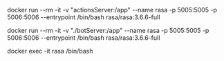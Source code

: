 docker run --rm -it -v "actionsServer:/app" --name rasa -p 5005:5005 -p 5006:5006 --entrypoint /bin/bash rasa/rasa:3.6.6-full

docker run --rm -it -v "./botServer:/app" --name rasa -p 5005:5005 -p 5006:5006 --entrypoint /bin/bash rasa/rasa:3.6.6-full

docker exec -it rasa /bin/bash